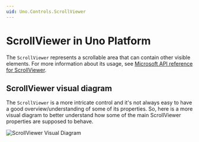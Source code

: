 ```yaml
---
uid: Uno.Controls.ScrollViewer
---
```


# ScrollViewer in Uno Platform

The `ScrollViewer` represents a scrollable area that can contain other visible elements. For more information about its usage, see [Microsoft API reference for ScrollViewer](https://learn.microsoft.com/windows/windows-app-sdk/api/winrt/microsoft.ui.xaml.controls.scrollviewer).

## ScrollViewer visual diagram

The `ScrollViewer` is a more intricate control and it's not always easy to have a good overview/understanding of some of its properties.
So, here is a more visual diagram to better understand how some of the main ScrollViewer properties are supposed to behave.

![ScrollViewer Visual Diagram](assets/scrollviewer/scrollviewer-diagram.png)
